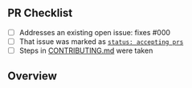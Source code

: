 <!-- 👋 Hi, thanks for sending a PR to emoji-platform-data! 🗝
Please fill out all fields below and make sure each item is true and [x] checked.
Otherwise we may not be able to review your PR. -->

## PR Checklist

- [ ] Addresses an existing open issue: fixes #000
- [ ] That issue was marked as [`status: accepting prs`](https://github.com/JoshuaKGoldberg/emoji-platform-data/issues?q=is%3Aopen+is%3Aissue+label%3A%22status%3A+accepting+prs%22)
- [ ] Steps in [CONTRIBUTING.md](https://github.com/JoshuaKGoldberg/emoji-platform-data/blob/main/.github/CONTRIBUTING.md) were taken

## Overview

<!-- Description of what is changed and how the code change does that. -->
